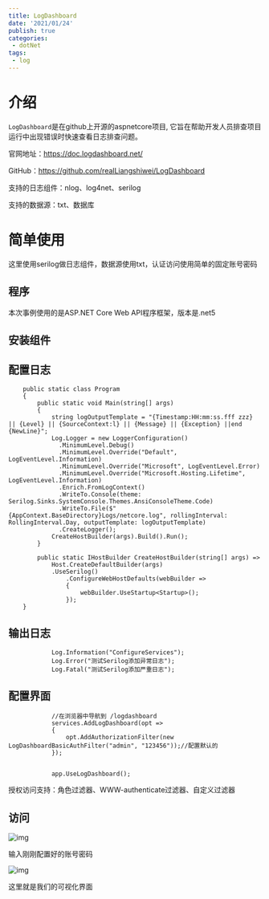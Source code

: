 ```yaml
---
title: LogDashboard
date: '2021/01/24'
publish: true
categories:
 - dotNet
tags:
 - log
---
```

# 介绍

`LogDashboard`是在github上开源的aspnetcore项目, 它旨在帮助开发人员排查项目运行中出现错误时快速查看日志排查问题。

官网地址：https://doc.logdashboard.net/

GitHub：https://github.com/realLiangshiwei/LogDashboard

支持的日志组件：nlog、log4net、serilog

支持的数据源：txt、数据库

# 简单使用

这里使用serilog做日志组件，数据源使用txt，认证访问使用简单的固定账号密码

## 程序

本次事例使用的是ASP.NET Core Web API程序框架，版本是.net5

## 安装组件

  <PackageReference Include="LogDashboard" Version="1.4.6" />

   <PackageReference Include="Serilog.AspNetCore" Version="4.1.0" />

## 配置日志

```
    public static class Program
    {
        public static void Main(string[] args)
        {
            string logOutputTemplate = "{Timestamp:HH:mm:ss.fff zzz} || {Level} || {SourceContext:l} || {Message} || {Exception} ||end {NewLine}";
            Log.Logger = new LoggerConfiguration()
              .MinimumLevel.Debug()
              .MinimumLevel.Override("Default", LogEventLevel.Information)
              .MinimumLevel.Override("Microsoft", LogEventLevel.Error)
              .MinimumLevel.Override("Microsoft.Hosting.Lifetime", LogEventLevel.Information)
              .Enrich.FromLogContext()
              .WriteTo.Console(theme: Serilog.Sinks.SystemConsole.Themes.AnsiConsoleTheme.Code)
              .WriteTo.File($"{AppContext.BaseDirectory}Logs/netcore.log", rollingInterval: RollingInterval.Day, outputTemplate: logOutputTemplate)
              .CreateLogger();
            CreateHostBuilder(args).Build().Run();
        }

        public static IHostBuilder CreateHostBuilder(string[] args) =>
            Host.CreateDefaultBuilder(args)
            .UseSerilog()
                .ConfigureWebHostDefaults(webBuilder =>
                {
                    webBuilder.UseStartup<Startup>();
                });
    }
```

## 输出日志

```
            Log.Information("ConfigureServices");
            Log.Error("测试Serilog添加异常日志");
            Log.Fatal("测试Serilog添加严重日志");
```

## 配置界面

```
            //在浏览器中导航到 /logdashboard
            services.AddLogDashboard(opt =>
            {
                opt.AddAuthorizationFilter(new LogDashboardBasicAuthFilter("admin", "123456"));//配置默认的
            });


            app.UseLogDashboard();
```

授权访问支持：角色过滤器、WWW-authenticate过滤器、自定义过滤器

## 访问

![img](https://gitee.com/AZRNG/picture-storage/raw/master/kbms/1618728496588-3edb734c-2f97-4b1a-a862-debdf836f1b8.png)

输入刚刚配置好的账号密码

![img](https://gitee.com/AZRNG/picture-storage/raw/master/kbms/1618728549145-37e03444-0103-4f04-917a-3d153ae07731.png)

这里就是我们的可视化界面